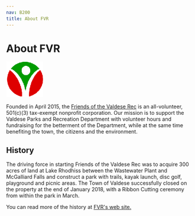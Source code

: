 ```yaml
---
nav: B200
title: About FVR
---
```


# About FVR

<div class="social-bar">
<a target="_blank" href="https://friendsofthevaldeserec.org"><img src="../img/fvrlogopng.png"></a>
</div>

Founded in April 2015, the [Friends of the Valdese Rec][link-fvr] is an all-volunteer, 501(c)(3)
tax-exempt nonprofit corporation. Our mission is to support the Valdese Parks and
Recreation Department with volunteer hours and fundraising for the betterment of the
Department, while at the same time benefiting the town, the citizens and the environment.

## History

The driving force in starting Friends of the Valdese Rec was to acquire 300 acres of land at
Lake Rhodhiss between the Wastewater Plant and McGalliard Falls and construct a park with
trails, kayak launch, disc golf, playground and picnic areas. The Town of Valdese successfully
closed on the property at the end of January 2018, with a Ribbon Cutting ceremony from within
the park in March.

You can read more of the history at [FVR's web site.][link-fvrhistory]

[fvrlogo]: ../img/fvrlogopng.png
[link-fvr]: https://friendsofthevaldeserec.org
[link-fvrhistory]: https://friendsofthevaldeserec.org/history
